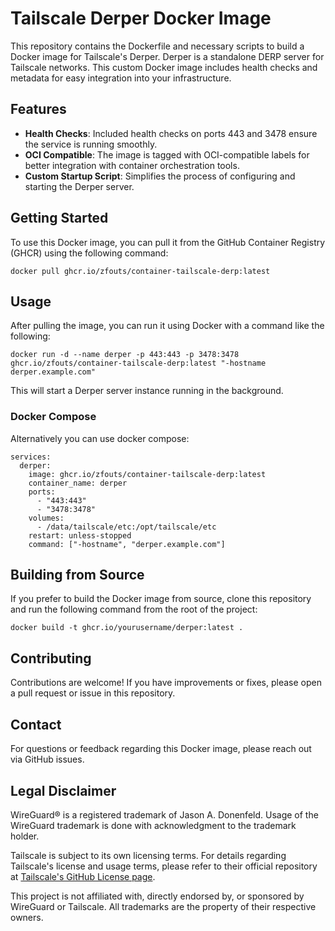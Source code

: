 # Tailscale Derper Docker Image

This repository contains the Dockerfile and necessary scripts to build a Docker image for Tailscale's Derper. Derper is a standalone DERP server for Tailscale networks. This custom Docker image includes health checks and metadata for easy integration into your infrastructure.

## Features

- **Health Checks**: Included health checks on ports 443 and 3478 ensure the service is running smoothly.
- **OCI Compatible**: The image is tagged with OCI-compatible labels for better integration with container orchestration tools.
- **Custom Startup Script**: Simplifies the process of configuring and starting the Derper server.

## Getting Started

To use this Docker image, you can pull it from the GitHub Container Registry (GHCR) using the following command:

```
docker pull ghcr.io/zfouts/container-tailscale-derp:latest
```


## Usage

After pulling the image, you can run it using Docker with a command like the following:

```
docker run -d --name derper -p 443:443 -p 3478:3478  ghcr.io/zfouts/container-tailscale-derp:latest "-hostname derper.example.com"
```

This will start a Derper server instance running in the background.

### Docker Compose

Alternatively you can use docker compose:

```
services:
  derper:
    image: ghcr.io/zfouts/container-tailscale-derp:latest
    container_name: derper
    ports:
      - "443:443"
      - "3478:3478"
    volumes:
      - /data/tailscale/etc:/opt/tailscale/etc
    restart: unless-stopped
    command: ["-hostname", "derper.example.com"]
```

## Building from Source

If you prefer to build the Docker image from source, clone this repository and run the following command from the root of the project:

```
docker build -t ghcr.io/yourusername/derper:latest .
```

## Contributing

Contributions are welcome! If you have improvements or fixes, please open a pull request or issue in this repository.

## Contact

For questions or feedback regarding this Docker image, please reach out via GitHub issues.

## Legal Disclaimer

WireGuard® is a registered trademark of Jason A. Donenfeld. Usage of the WireGuard trademark is done with acknowledgment to the trademark holder.

Tailscale is subject to its own licensing terms. For details regarding Tailscale's license and usage terms, please refer to their official repository at [Tailscale's GitHub License page](https://github.com/tailscale/tailscale).

This project is not affiliated with, directly endorsed by, or sponsored by WireGuard or Tailscale. All trademarks are the property of their respective owners.


